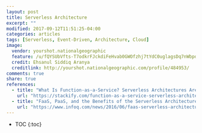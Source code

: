 ```yaml
---
layout: post
title: Serverless Architecture
excerpt: ""
modified: 2017-09-12T11:51:25-04:00
categories: articles
tags: [Serverless, Event-Driven, Architecture, Cloud]
image:
  vendor: yourshot.nationalgeographic
  feature: /u/fQYSUbVfts-T7odkrFJckdiFeHvab0GWOfzhj7tYdC0uglagsDq7nWbpdKTjiox0o7fPPvA6y-PfYPLwaHQRZ7mJJ_aHFcuCzBCNl9Be1yC5aZX4-QbjFR2jBTCdlbZaMa4zyTNeRTR5YYRjY5ASejoZPMKF0fOh2h7gpAxezl2d020voxKk-eBhX4_aEYqd_XxTpw2N1mteL0T189McdQnB2Ck/
  credit: Ehsanul Siddiq Aranya
  creditlink: http://yourshot.nationalgeographic.com/profile/484953/
comments: true
share: true
references:
  - title: "What Is Function-as-a-Service? Serverless Architectures Are Here!"
    url: "https://stackify.com/function-as-a-service-serverless-architecture/"
  - title: "FaaS, PaaS, and the Benefits of the Serverless Architecture"
    url: "https://www.infoq.com/news/2016/06/faas-serverless-architecture"
---
```


* TOC
{:toc}
